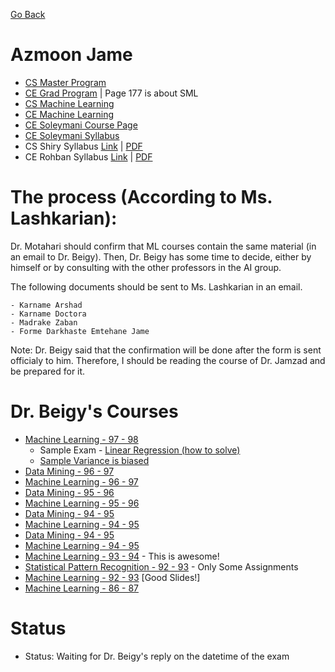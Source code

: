 [Go Back](https://github.com/arm-on/plan/blob/main/README.md)

# Azmoon Jame
- [CS Master Program](https://github.com/arm-on/plan/blob/main/materials/cs-master.pdf)
- [CE Grad Program](https://github.com/arm-on/plan/blob/main/materials/ce-grad.pdf) | Page 177 is about SML
- [CS Machine Learning](https://github.com/arm-on/plan/blob/main/materials/cs-ml.pdf)
- [CE Machine Learning](https://github.com/arm-on/plan/blob/main/materials/ce-ml.pdf)
- [CE Soleymani Course Page](http://ce.sharif.edu/courses/99-00/1/ce717-1/index.php/section/resources/file/resources)
- [CE Soleymani Syllabus](https://github.com/arm-on/plan/blob/main/materials/ML-Soleymani-Syllabus.pdf)
- CS Shiry Syllabus [Link](https://ce.aut.ac.ir/~shiry/lecture/machine-learning/ml.html#Syllabus) | [PDF](https://github.com/arm-on/plan/blob/main/materials/ML-Shiry-Syllabus.pdf)
- CE Rohban Syllabus [Link](https://docs.google.com/document/d/19zYwnmGbBs8Dupdvsw_owwUB7b1NEeuHGRdhYUmdx0Y/edit) | [PDF](https://github.com/arm-on/plan/blob/main/materials/ML-Rohban-Syllabus.pdf)

# The process (According to Ms. Lashkarian):

Dr. Motahari should confirm that ML courses contain the same material (in an email to Dr. Beigy).
Then, Dr. Beigy has some time to decide, either by himself or by consulting with the other professors in the AI group.

The following documents should be sent to Ms. Lashkarian in an email.

    - Karname Arshad
    - Karname Doctora
    - Madrake Zaban
    - Forme Darkhaste Emtehane Jame

Note: Dr. Beigy said that the confirmation will be done after the form is sent officialy to him. Therefore, I should be reading the course of Dr. Jamzad and be prepared for it.

# Dr. Beigy's Courses
- [Machine Learning - 97 - 98](http://ce.sharif.edu/courses/97-98/2/ce717-1/)
    - Sample Exam - [Linear Regression (how to solve)](https://www.youtube.com/watch?v=DSQ2plMtbLc)
    - [Sample Variance is biased](https://www.youtube.com/watch?v=xJlwSkyeP0k)
- [Data Mining - 96 - 97](http://ce.sharif.edu/courses/96-97/1/ce714-1/)
- [Machine Learning - 96 - 97](http://ce.sharif.edu/courses/96-97/1/ce717-1/)
- [Data Mining - 95 - 96](http://ce.sharif.edu/courses/95-96/1/ce714-1/)
- [Machine Learning - 95 - 96](http://ce.sharif.edu/courses/95-96/1/ce717-1/)
- [Data Mining - 94 - 95](http://ce.sharif.edu/courses/94-95/1/ce714-1/)
- [Machine Learning - 94 - 95](http://ce.sharif.edu/courses/94-95/1/ce717-1/)
- [Data Mining - 94 - 95](http://ce.sharif.edu/courses/94-95/1/ce714-1/)
- [Machine Learning - 94 - 95](http://ce.sharif.edu/courses/94-95/1/ce717-1/)
- [Machine Learning - 93 - 94](http://ce.sharif.edu/courses/93-94/1/ce717-1) - This is awesome!
- [Statistical Pattern Recognition - 92 - 93](http://ce.sharif.edu/courses/92-93/2/ce725-1) - Only Some Assignments
- [Machine Learning - 92 - 93](http://ce.sharif.edu/courses/92-93/1/ce717-1) [Good Slides!]
- [Machine Learning - 86 - 87](http://ce.sharif.edu/courses/86-87/1/ce717)



# Status

- Status: Waiting for Dr. Beigy's reply on the datetime of the exam